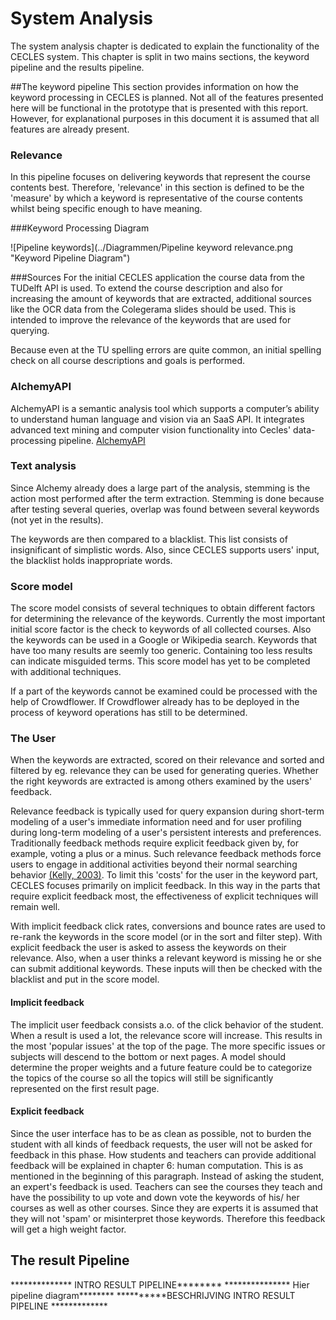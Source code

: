 # System Analysis
The system analysis chapter is dedicated to explain the functionality of the CECLES system. This chapter is split in two mains sections, the keyword pipeline and the results pipeline. 

<!-- expand on this -->

##The keyword pipeline
This section provides information on how the keyword processing in CECLES is planned. Not all of the features presented here will be functional in the prototype that is presented with this report. However, for explanational purposes in this document it is assumed that all features are already present.

### Relevance
In this pipeline focuses on delivering keywords that represent the course contents best. Therefore, 'relevance' in this section is defined to be the 'measure' by which a keyword is representative of the course contents whilst being specific enough to have meaning.

###Keyword Processing Diagram

![Pipeline keywords](../Diagrammen/Pipeline keyword relevance.png "Keyword Pipeline Diagram")

###Sources
For the initial CECLES application the course data from the TUDelft API is used. To extend the course description and also for increasing the amount of keywords that are extracted, additional sources like the OCR data from the Colegerama slides should be used. This is intended to improve the relevance of the keywords that are used for querying.

Because even at the TU spelling errors are quite common, an initial spelling check on all course descriptions and goals is performed.

### AlchemyAPI
AlchemyAPI is a semantic analysis tool which supports a computer’s ability to understand human language and vision via an SaaS API. It integrates advanced text mining and computer vision functionality into Cecles' data-processing pipeline. [AlchemyAPI](http://www.alchemyapi.com/)

### Text analysis
Since Alchemy already does a large part of the analysis, stemming is the action most performed after the term extraction. Stemming is done because after testing several queries, overlap was found between several keywords (not yet in the results). 

The keywords are then compared to a blacklist. This list consists of insignificant of simplistic words. Also, since CECLES supports users' input, the blacklist holds inappropriate words.

### Score model
The score model consists of several techniques to obtain different factors for determining the relevance of the keywords. Currently the most important initial score factor is the check to keywords of all collected courses. Also the keywords can be used in a Google or Wikipedia search. Keywords that have too many results are seemly too generic. Containing too less results can indicate misguided terms. 
This score model has yet to be completed with additional techniques.

If a part of the keywords cannot be examined could be processed with the help of Crowdflower. If Crowdflower already has to be deployed in the process of keyword operations has still to be determined. 

### The User
When the keywords are extracted, scored on their relevance and sorted and filtered by eg. relevance they can be used for generating queries. Whether the right keywords are extracted is among others examined by the users' feedback. 

Relevance feedback is typically used for query expansion during short-term modeling of a user's immediate information need and for user profiling during long-term modeling of a user's persistent interests and preferences. Traditionally feedback methods require explicit feedback given by, for example, voting a plus or a minus. Such relevance feedback methods force users to engage in additional activities beyond their normal searching behavior [(Kelly, 	2003)](http://people.csail.mit.edu/teevan/work/publications/papers/sigir-forum03.pdf). To limit this 'costs' for the user in the keyword part, CECLES focuses primarily on implicit feedback. In this way in the parts that require explicit feedback most, the effectiveness of explicit techniques will remain well.

With implicit feedback click rates, conversions and bounce rates are used to re-rank the keywords in the score model  (or in the sort and filter step). With explicit feedback the user is asked to assess the keywords on their relevance. 
Also, when a user thinks a relevant keyword is missing he or she can submit additional keywords. These inputs will then be checked with the blacklist and put in the score model.

#### Implicit feedback
The implicit user feedback consists a.o. of the click behavior of the student. When a result is used a lot, the relevance score will increase. This results in the most 'popular issues' at the top of the page. The more specific issues or subjects will descend to the bottom or next pages. A model should determine the proper weights and a future feature could be to categorize the topics of the course so all the topics will still be significantly represented on the first result page.

#### Explicit feedback
Since the user interface has to be as clean as possible, not to burden the student with all kinds of feedback requests, the user will not be asked for feedback in this phase. How students and teachers can provide additional feedback will be explained in chapter 6: human computation. 
This is as mentioned in the beginning of this paragraph. Instead of asking the student, an expert's feedback is used. Teachers can see the courses they teach and have the possibility to up vote and down vote the keywords of his/ her courses as well as other courses. Since they are experts it is assumed that they will not 'spam' or  misinterpret those keywords. Therefore this feedback will get a high weight factor. 


## The result Pipeline
************** INTRO RESULT PIPELINE********
*************** Hier pipeline diagram********
**********BESCHRIJVING INTRO RESULT PIPELINE *************
